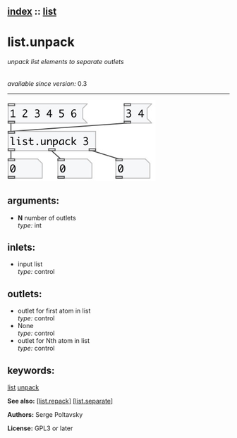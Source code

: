 [index](index.html) :: [list](category_list.html)
---

# list.unpack

###### unpack list elements to separate outlets

*available since version:* 0.3

---




[![example](../examples/img/list.unpack.jpg)](../examples/pd/list.unpack.pd)



## arguments:

* **N**
number of outlets<br>
_type:_ int<br>







## inlets:

* input list<br>
_type:_ control



## outlets:

* outlet for first atom in list<br>
_type:_ control
* None<br>
_type:_ control
* outlet for Nth atom in list<br>
_type:_ control



## keywords:

[list](keywords/list.html)
[unpack](keywords/unpack.html)



**See also:**
[\[list.repack\]](list.repack.html)
[\[list.separate\]](list.separate.html)




**Authors:** Serge Poltavsky




**License:** GPL3 or later





